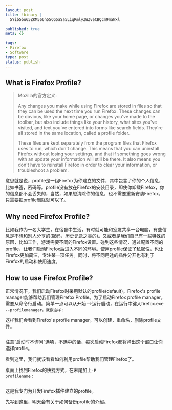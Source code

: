 ```yaml
--- 
layout: post
title: !binary |
  5Yib5bu65ZKM566h55CG5aSa5LiqRmlyZWZveCBQcm9maWxl

published: true
meta: {}

tags: 
- Firefox
- Software
type: post
status: publish
---
```

<h2>What is Firefox Profile?</h2>
<blockquote>Mozilla的官方定义:

Any changes you make while using Firefox are stored in files so that they can be used the next time you run Firefox. These changes can be obvious, like your home page, or changes you've made to the toolbar, but also include things like your history, what sites you've visited, and text you've entered into forms like search fields. They're all stored in the same location, called a profile folder.

These files are kept separately from the program files that Firefox uses to run, which don't change. This means that you can uninstall Firefox without losing your settings, and that if something goes wrong with an update your information will still be there. It also means you don't have to reinstall Firefox in order to clear your information, or troubleshoot a problem.</blockquote>
意思就是说，profile是一组Firefox为你建立的文件，其中包含了你的个人信息，比如书签，密码等。profile没有放在Firefox的安装目录，即使你卸载Firefox，你的信息都不会丢失的，当然，如果想清除你的信息，也不需要重新安装Firefox，只需要把profile删除就可以了。
<h2>Why need Firefox Profile?</h2>
比如我作为一名大学生，在宿舍中生活，有时就可能和室友共享一台电脑，有些信息是不想和别人分享的(密码，历史记录之类的)。又或者是我们自己有一些特殊的原因，比如工作，游戏需要不同的Firefox设置。碰到这些情况，通过配置不同的profile，让我们启动Firefox后进入不同的环境。使用profile保证了私密性，也让Firefox更加简洁，专注某一项任务。同时，将不同用途的插件分开也有利于Firefox的启动和使用速度。
<h2>How to use Firefox Profile?</h2>
正常情况下，我们启动Firefox时采用默认的profile(default)。Firefox's profile manager能够帮助我们管理Firefox Profile。为了启动Firefox profile manager，需要从命令行启动。简单一点可以从开始-->运行启动，在运行中键入firefox.exe <code>--profilemanager。就像这样：</code>

<img src="http://farm4.static.flickr.com/3550/3413018171_18c37eb96a_o.png" alt="" />

这样我们会看到Firefox's profile manager。可以创建，重命名，删除profile文件。

<img src="http://farm4.static.flickr.com/3658/3413018139_b7832edb53_o.png" alt="" />

注意“启动时不询问”选项，不选中的话，每次启动Firefox都将弹出这个窗口让你选择profile。

看到这里，我们就该看看如何利用profile帮助我们管理Firefox了。

桌面上找到Firefox的快捷方式，在末尾加上<code>-P profilename：</code>

<img src="http://farm4.static.flickr.com/3660/3413813910_7bfe75a527_o.png" alt="" />

这是我专门为开发Firefox插件建立的profile。

先写到这里，明天会有关于如何备份profile的介绍。
